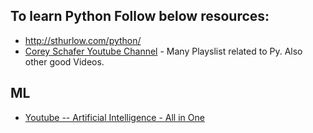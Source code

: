 ## To learn Python Follow below resources:

- http://sthurlow.com/python/
- [Corey Schafer Youtube Channel](https://www.youtube.com/c/Coreyms/playlists) - Many Playslist related to Py. Also other good Videos.



## ML

- [Youtube -- Artificial Intelligence - All in One](https://www.youtube.com/watch?v=PPLop4L2eGk&list=PLLssT5z_DsK-h9vYZkQkYNWcItqhlRJLN)
